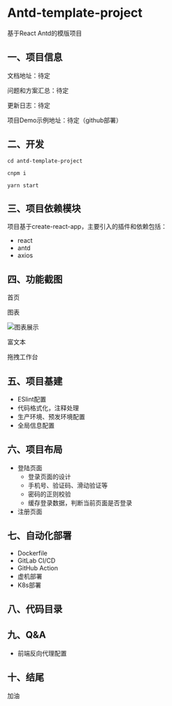 # Antd-template-project

基于React Antd的模版项目

## 一、项目信息

文档地址：待定

问题和方案汇总：待定

更新日志：待定

项目Demo示例地址：待定（github部署）
## 二、开发

```
cd antd-template-project

cnpm i

yarn start
```

## 三、项目依赖模块

项目基于create-react-app，主要引入的插件和依赖包括：

- react
- antd
- axios

## 四、功能截图

首页

图表

![图表展示](https://cdn.jsdelivr.net/gh/richLpf/pictures@main/gitbook/1639620289264demo1.png)

富文本

拖拽工作台
## 五、项目基建

- ESlint配置
- 代码格式化，注释处理
- 生产环境、预发环境配置
- 全局信息配置

## 六、项目布局

- 登陆页面
    - 登录页面的设计
    - 手机号、验证码、滑动验证等
    - 密码的正则校验
    - 缓存登录数据，判断当前页面是否登录
- 注册页面


## 七、自动化部署

- Dockerfile
- GitLab CI/CD
- GitHub Action
- 虚机部署
- K8s部署

## 八、代码目录

## 九、Q&A

- 前端反向代理配置

## 十、结尾

加油